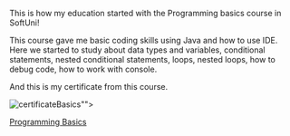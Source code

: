This is how my education started with the Programming basics course in SoftUni!

This course gave me basic coding skills using Java and how to use IDE.
Here we started to study about data types and variables, conditional statements,
nested conditional statements, loops, nested loops, how to debug code,
how to work with console.


And this is my certificate from this course.

  ![certificateBasics](https://github.com/RobSunnn/SoftUni---Courses/assets/100959760/5fb5afe4-a3f5-4c8b-ae40-f7bc785bfe1e)"">

  [Programming Basics](https://softuni.bg/certificates/details/125310/1d892477 "Learning the basics of programming language Java")
